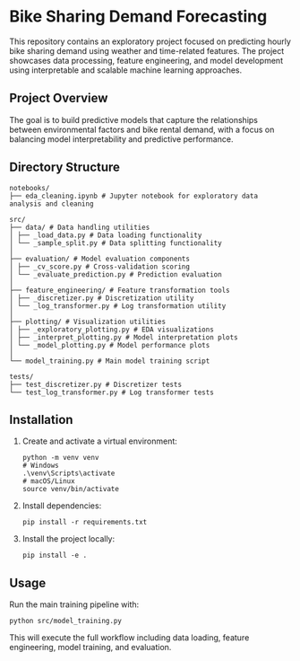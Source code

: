 # Bike Sharing Demand Forecasting

This repository contains an exploratory project focused on predicting hourly bike sharing demand using weather and time-related features. The project showcases data processing, feature engineering, and model development using interpretable and scalable machine learning approaches.

## Project Overview

The goal is to build predictive models that capture the relationships between environmental factors and bike rental demand, with a focus on balancing model interpretability and predictive performance.

## Directory Structure

```
notebooks/
├── eda_cleaning.ipynb # Jupyter notebook for exploratory data analysis and cleaning

src/
├── data/ # Data handling utilities
│ ├── _load_data.py # Data loading functionality
│ └── _sample_split.py # Data splitting functionality
│
├── evaluation/ # Model evaluation components
│ ├── _cv_score.py # Cross-validation scoring
│ └── _evaluate_prediction.py # Prediction evaluation
│
├── feature_engineering/ # Feature transformation tools
│ ├── _discretizer.py # Discretization utility
│ └── _log_transformer.py # Log transformation utility
│
├── plotting/ # Visualization utilities
│ ├── _exploratory_plotting.py # EDA visualizations
│ ├── _interpret_plotting.py # Model interpretation plots
│ └── _model_plotting.py # Model performance plots
│
└── model_training.py # Main model training script

tests/
├── test_discretizer.py # Discretizer tests
└── test_log_transformer.py # Log transformer tests
```
## Installation

1. Create and activate a virtual environment:

   ```
   python -m venv venv
   # Windows
   .\venv\Scripts\activate
   # macOS/Linux
   source venv/bin/activate
   ```

2. Install dependencies:
   ```
   pip install -r requirements.txt
   ```
3. Install the project locally:
   ```
   pip install -e .
   ```
## Usage
Run the main training pipeline with:
   ```
   python src/model_training.py
   ```
This will execute the full workflow including data loading, feature engineering, model training, and evaluation.


